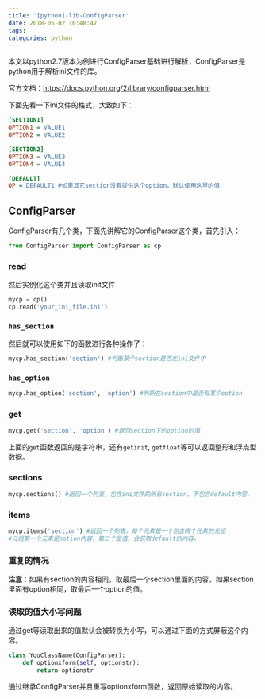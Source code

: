 ```yaml
---
title: '[python]-lib-ConfigParser'
date: 2018-05-02 10:48:47
tags:
categories: python
---
```


本文以python2.7版本为例进行ConfigParser基础进行解析，ConfigParser是python用于解析ini文件的库。

<!--more-->

官方文档：https://docs.python.org/2/library/configparser.html

下面先看一下ini文件的格式，大致如下：
``` ini
[SECTION1]
OPTION1 = VALUE1
OPTION2 = VALUE2

[SECTION2]
OPTION3 = VALUE3
OPTION4 = VALUE4

[DEFAULT]
OP = DEFAULT1 #如果其它section没有提供这个option，默认使用这里的值
```

## ConfigParser

ConfigParser有几个类，下面先讲解它的ConfigParser这个类，首先引入：

``` python
from ConfigParser import ConfigParser as cp
```

### read
然后实例化这个类并且读取init文件

``` python
mycp = cp()
cp.read('your_ini_file.ini')
```

### `has_section`
然后就可以使用如下的函数进行各种操作了：

``` python
mycp.has_section('section') #判断某个section是否在ini文件中
```

### `has_option`

``` python
mycp.has_option('section', 'option') #判断在section中是否有某个option
```

### get

``` python
mycp.get('section', 'option') #返回section下的option的值
```

上面的`get`函数返回的是字符串，还有`getinit`, `getfloat`等可以返回整形和浮点型数据。

### sections

``` python
mycp.sections() #返回一个列表，包含ini文件的所有section，不包含default内容。
```

### items

``` python
mycp.items('section') #返回一个列表，每个元素是一个包含两个元素的元组
#元组第一个元素是option内容，第二个是值，会获取default的内容。
```

### 重复的情况

__注意__：如果有section的内容相同，取最后一个section里面的内容，如果section里面有option相同，取最后一个option的值。

### 读取的值大小写问题

通过get等读取出来的值默认会被转换为小写，可以通过下面的方式屏蔽这个内容。

``` python
class YouClassName(ConfigParser):
    def optionxform(self, optionstr):
        return optionstr
```

通过继承ConfigParser并且重写optionxform函数，返回原始读取的内容。
